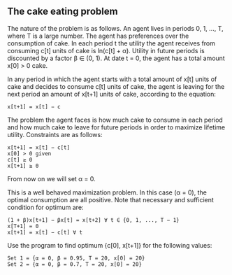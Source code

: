 ## The cake eating problem

The nature of the problem is as follows. An agent lives in periods 0, 1, ..., T, where T is a large number. The agent has preferences over the consumption of cake. In each period t the utility the agent receives from consuming c[t] units of cake is ln(c[t] + α). Utility in future periods is discounted by a factor β ∈ (0, 1). At date t = 0, the agent has a total amount x[0] > 0 cake.

In any period in which the agent starts with a total amount of x[t] units of cake and decides to consume c[t] units of cake, the agent is leaving for the next period an amount of x[t+1] units of cake, according to the equation:

```
x[t+1] = x[t] − c
```

The problem the agent faces is how much cake to consume in each period and how much cake to leave for future periods in order to maximize lifetime utility. Constraints are as follows:

```
x[t+1] = x[t] − c[t]
x[0] > 0 given
c[t] ≥ 0
x[t+1] ≥ 0
```

From now on we will set α = 0.

This is a well behaved maximization problem. In this case (α = 0), the optimal consumption are all positive. Note that necessary and sufficient condition for optimum are:

```
(1 + β)x[t+1] − βx[t] = x[t+2] ∀ t ∈ {0, 1, ..., T − 1}
x[T+1] = 0
x[t+1] = x[t] − c[t] ∀ t
```

Use the program to find optimum {c[0], x[t+1]} for the following values:

```
Set 1 = {α = 0, β = 0.95, T = 20, x[0] = 20}
Set 2 = {α = 0, β = 0.7, T = 20, x[0] = 20}
```
